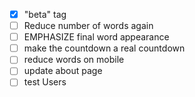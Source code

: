 - [x] "beta" tag
- [ ] Reduce number of words again
- [ ] EMPHASIZE final word appearance
- [ ] make the countdown a real countdown
- [ ] reduce words on mobile
- [ ] update about page
- [ ] test Users